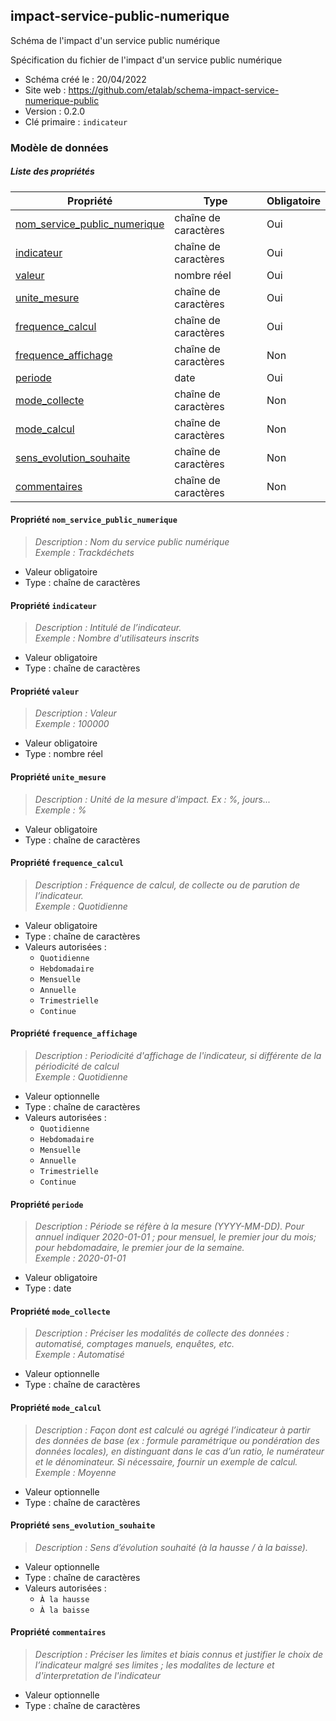 <MenuSchema />

## impact-service-public-numerique

Schéma de l'impact d'un service public numérique

Spécification du fichier de l'impact d'un service public numérique

- Schéma créé le : 20/04/2022
- Site web : https://github.com/etalab/schema-impact-service-numerique-public
- Version : 0.2.0
- Clé primaire : `indicateur`

### Modèle de données


##### Liste des propriétés

| Propriété | Type | Obligatoire |
| -- | -- | -- |
| [nom_service_public_numerique](#propriete-nom-service-public-numerique) | chaîne de caractères  | Oui |
| [indicateur](#propriete-indicateur) | chaîne de caractères  | Oui |
| [valeur](#propriete-valeur) | nombre réel  | Oui |
| [unite_mesure](#propriete-unite-mesure) | chaîne de caractères  | Oui |
| [frequence_calcul](#propriete-frequence-calcul) | chaîne de caractères  | Oui |
| [frequence_affichage](#propriete-frequence-affichage) | chaîne de caractères  | Non |
| [periode](#propriete-periode) | date  | Oui |
| [mode_collecte](#propriete-mode-collecte) | chaîne de caractères  | Non |
| [mode_calcul](#propriete-mode-calcul) | chaîne de caractères  | Non |
| [sens_evolution_souhaite](#propriete-sens-evolution-souhaite) | chaîne de caractères  | Non |
| [commentaires](#propriete-commentaires) | chaîne de caractères  | Non |

#### Propriété `nom_service_public_numerique`

> *Description : Nom du service public numérique*<br/>*Exemple : Trackdéchets*
- Valeur obligatoire
- Type : chaîne de caractères

#### Propriété `indicateur`

> *Description : Intitulé de l’indicateur.*<br/>*Exemple : Nombre d'utilisateurs inscrits*
- Valeur obligatoire
- Type : chaîne de caractères

#### Propriété `valeur`

> *Description : Valeur*<br/>*Exemple : 100000*
- Valeur obligatoire
- Type : nombre réel

#### Propriété `unite_mesure`

> *Description : Unité de la mesure d'impact. Ex : %, jours...*<br/>*Exemple : %*
- Valeur obligatoire
- Type : chaîne de caractères

#### Propriété `frequence_calcul`

> *Description : Fréquence de calcul, de collecte ou de parution de l’indicateur.*<br/>*Exemple : Quotidienne*
- Valeur obligatoire
- Type : chaîne de caractères
- Valeurs autorisées : 
    - `Quotidienne`
    - `Hebdomadaire`
    - `Mensuelle`
    - `Annuelle`
    - `Trimestrielle`
    - `Continue`

#### Propriété `frequence_affichage`

> *Description : Periodicité d'affichage de l'indicateur, si différente de la périodicité de calcul*<br/>*Exemple : Quotidienne*
- Valeur optionnelle
- Type : chaîne de caractères
- Valeurs autorisées : 
    - `Quotidienne`
    - `Hebdomadaire`
    - `Mensuelle`
    - `Annuelle`
    - `Trimestrielle`
    - `Continue`

#### Propriété `periode`

> *Description : Période se réfère à la mesure (YYYY-MM-DD). Pour annuel indiquer 2020-01-01 ; pour mensuel, le premier jour du mois; pour hebdomadaire, le premier jour de la semaine.*<br/>*Exemple : 2020-01-01*
- Valeur obligatoire
- Type : date

#### Propriété `mode_collecte`

> *Description : Préciser les modalités de collecte des données : automatisé, comptages manuels, enquêtes, etc.*<br/>*Exemple : Automatisé*
- Valeur optionnelle
- Type : chaîne de caractères

#### Propriété `mode_calcul`

> *Description : Façon dont est calculé ou agrégé l’indicateur à partir des données de base (ex : formule paramétrique ou pondération des données locales), en distinguant dans le cas d’un ratio, le numérateur et le dénominateur. Si nécessaire, fournir un exemple de calcul.*<br/>*Exemple : Moyenne*
- Valeur optionnelle
- Type : chaîne de caractères

#### Propriété `sens_evolution_souhaite`

> *Description : Sens d’évolution souhaité (à la hausse / à la baisse).*
- Valeur optionnelle
- Type : chaîne de caractères
- Valeurs autorisées : 
    - `À la hausse`
    - `À la baisse`

#### Propriété `commentaires`

> *Description : Préciser les limites et biais connus et justifier le choix de l’indicateur malgré ses limites ; les modalites de lecture et d'interpretation de l'indicateur*
- Valeur optionnelle
- Type : chaîne de caractères
